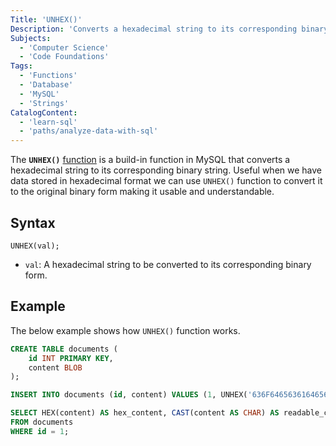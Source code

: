 ```yaml
---
Title: 'UNHEX()'
Description: 'Converts a hexadecimal string to its corresponding binary string.'
Subjects:
  - 'Computer Science'
  - 'Code Foundations'
Tags:
  - 'Functions'
  - 'Database'
  - 'MySQL'
  - 'Strings'
CatalogContent:
  - 'learn-sql'
  - 'paths/analyze-data-with-sql'
---
```


The **`UNHEX()`** [function](https://www.codecademy.com/resources/docs/mysql/built-in-functions) is a build-in function in MySQL that converts a hexadecimal string to its corresponding binary string. Useful when we have data stored in hexadecimal format we can use `UNHEX()` function to convert it to the original binary form making it usable and understandable.

## Syntax

```pseudo
UNHEX(val);
```

- `val`: A hexadecimal string to be converted to its corresponding binary form.

## Example

The below example shows how `UNHEX()` function works.

```sql
CREATE TABLE documents (
    id INT PRIMARY KEY,
    content BLOB
);

INSERT INTO documents (id, content) VALUES (1, UNHEX('636F6465636164656D79'));

SELECT HEX(content) AS hex_content, CAST(content AS CHAR) AS readable_content
FROM documents
WHERE id = 1;
```
